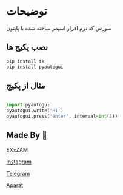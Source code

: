 # توضیحات

سورس کد نرم افزار اسپمر ساخته شده با پایتون

## نصب پکیج ها

```bash
pip install tk
pip install pyautogui
```

## مثال از پکیج

```python

import pyautogui
pyautogui.write('Hi')
pyautogui.press('enter', interval=int(1))

```

## Made By 🖤
EXxZAM

[Instagram](https://instagram.com/mahdi12ad)

[Telegram](https://t.me/exxzam)

[Aparat](https://aparat.com/iranfun2000)
